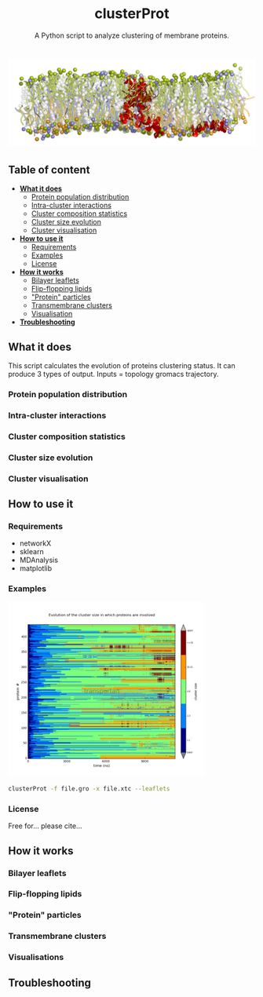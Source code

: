 <h1 b align="center">clusterProt</b></h1>
<p align="center">A Python script to analyze clustering of membrane proteins.</p>
<h1 align="center">
  <img src="images/high_def_all4.png" alt="clusterProt" />
</h1>

## Table of content

- [**What it does**](#description)
  - [Protein population distribution](#pprotein-opulation-distribution)
  - [Intra-cluster interactions](#intra-cluster-interactions)  
  - [Cluster composition statistics](#cluster-composition-statistics)  
  - [Cluster size evolution](#cluster-size-evolution)  
  - [Cluster visualisation](#cluster-visualisation)  
- [**How to use it**](#how-to-use-it)
  - [Requirements](#requirements)
  - [Examples](#examples)
  - [License](#license)
- [**How it works**](#notes)
  - [Bilayer leaflets](#bilayer-leaflets)
  - [Flip-flopping lipids](#flip-flopping-lipids)
  - ["Protein" particles](#"protein"-particles)
  - [Transmembrane clusters](#transmembrane-clusters)
  - [Visualisation](#visualisation)
- [**Troubleshooting**](#troubleshooting)

## What it does
This script calculates the evolution of proteins clustering status. It can produce 3 types of output. Inputs = topology gromacs trajectory.
### Protein population distribution
### Intra-cluster interactions
### Cluster composition statistics
### Cluster size evolution
### Cluster visualisation

## How to use it
### Requirements
* networkX
* sklearn
* MDAnalysis
* matplotlib
### Examples

<img src="/images/clusterProt2D.png" alt="clusterProt2D" width=400>

```bash
clusterProt -f file.gro -x file.xtc --leaflets
```
### License
Free for... please cite...

## How it works
### Bilayer leaflets
### Flip-flopping lipids
### "Protein" particles
### Transmembrane clusters
### Visualisations

## Troubleshooting

 
